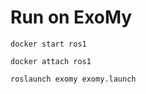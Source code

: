 # Run on ExoMy

```
docker start ros1
```

```
docker attach ros1
```

```
roslaunch exomy exomy.launch
```